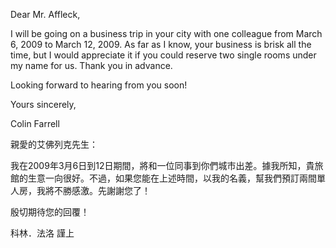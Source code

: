 Dear Mr. Affleck,

I will be going on a business trip in your city with one colleague from
March 6, 2009 to March 12, 2009. As far as I know, your business is
brisk all the time, but I would appreciate it if you could reserve two
single rooms under my name for us. Thank you in advance.

Looking forward to hearing from you soon!

Yours sincerely,

Colin Farrell

親愛的艾佛列克先生：

我在2009年3月6日到12日期間，將和一位同事到你們城市出差。據我所知，貴旅館的生意一向很好。不過，如果您能在上述時間，以我的名義，幫我們預訂兩間單人房，我將不勝感激。先謝謝您了！

殷切期待您的回覆！

科林．法洛 謹上

